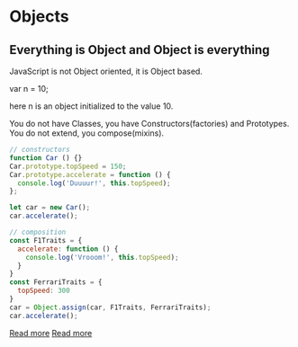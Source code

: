 # Objects

## Everything is Object and Object is everything

JavaScript is not Object oriented, it is Object based.

var n = 10;

here n is an object initialized to the value 10.

You do not have Classes, you have Constructors(factories) and Prototypes.  
You do not extend, you compose(mixins).

```js
// constructors
function Car () {}
Car.prototype.topSpeed = 150;
Car.prototype.accelerate = function () {
  console.log('Duuuur!', this.topSpeed);
};

let car = new Car();
car.accelerate();

// composition
const F1Traits = {
  accelerate: function () {
    console.log('Vrooom!', this.topSpeed);
  }
}
const FerrariTraits = {
  topSpeed: 300
}
car = Object.assign(car, F1Traits, FerrariTraits);
car.accelerate();
```

[Read more](http://dmitrysoshnikov.com/ecmascript/chapter-7-1-oop-general-theory/)
[Read more](https://javascript.info/object-oriented-programming)